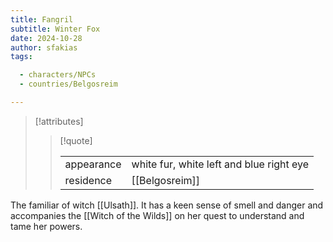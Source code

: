 ```yaml
---
title: Fangril
subtitle: Winter Fox
date: 2024-10-28
author: sfakias
tags:

  - characters/NPCs
  - countries/Belgosreim

---
```

> [!attributes]
> 
> > [!quote]
> >
> > | | |
> > | --- | --- |
> > | appearance | white fur, white left and blue right eye |
> > | residence | [[Belgosreim]] |

The familiar of witch [[Ulsath]]. It has a keen sense of smell and danger and accompanies the [[Witch of the Wilds]] on her quest to understand and tame her powers.